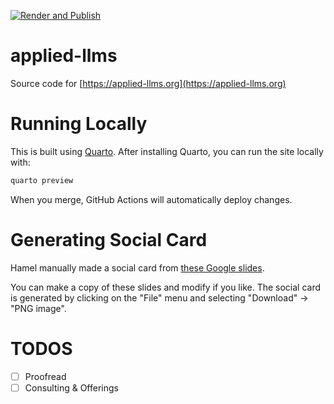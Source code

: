 [![Render and Publish](https://github.com/parlance-labs/applied-llms/actions/workflows/publish.yml/badge.svg)](https://github.com/parlance-labs/applied-llms/actions/workflows/publish.yml)


# applied-llms
Source code for [https://applied-llms.org](https://applied-llms.org)

# Running Locally

This is built using [Quarto](https://quarto.org/).  After installing Quarto, you can run the site locally with:

```bash
quarto preview 
```

When you merge, GitHub Actions will automatically deploy changes.

# Generating Social Card

Hamel manually made a social card from [these Google slides](https://docs.google.com/presentation/d/1PQ_16_ljMCitLu99mOllhrUeTpx95WLrUh8HsRu3Lkg/edit?usp=sharing).

You can make a copy of these slides and modify if you like.  The social card is generated by clicking on the "File" menu and selecting "Download" -> "PNG image".

# TODOS

- [ ] Proofread
- [ ] Consulting & Offerings
